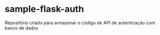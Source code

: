 # sample-flask-auth

Repositório criado para armazenar o código de API de autenticação com banco de dados